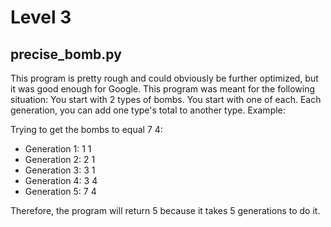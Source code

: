 # Level 3

## precise_bomb.py

This program is pretty rough and could obviously be further optimized, but it was good enough for Google.
This program was meant for the following situation:
You start with 2 types of bombs.  You start with one of each.  Each generation, you can add one type's total to another type.  Example:

Trying to get the bombs to equal 7 4:

- Generation 1: 1 1
- Generation 2: 2 1
- Generation 3: 3 1
- Generation 4: 3 4
- Generation 5: 7 4

Therefore, the program will return 5 because it takes 5 generations to do it.  
